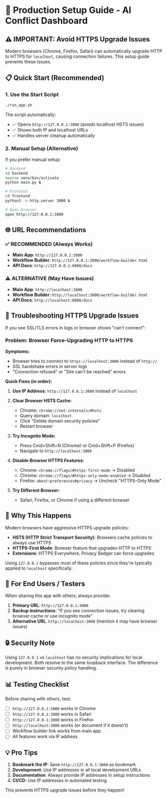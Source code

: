 # 🚀 Production Setup Guide - AI Conflict Dashboard

## ⚠️ IMPORTANT: Avoid HTTPS Upgrade Issues

Modern browsers (Chrome, Firefox, Safari) can automatically upgrade HTTP to HTTPS for `localhost`, causing connection failures. This setup guide prevents these issues.

## 📋 Quick Start (Recommended)

### 1. Use the Start Script
```bash
./run_app.sh
```

The script automatically:
- ✅ Opens `http://127.0.0.1:3000` (avoids localhost HSTS issues)
- ✅ Shows both IP and localhost URLs
- ✅ Handles server cleanup automatically

### 2. Manual Setup (Alternative)

If you prefer manual setup:

```bash
# Backend
cd backend
source venv/bin/activate
python main.py &

# Frontend  
cd frontend
python3 -m http.server 3000 &

# Open browser
open http://127.0.0.1:3000
```

## 🌐 URL Recommendations

### ✅ RECOMMENDED (Always Works)
- **Main App**: `http://127.0.0.1:3000`
- **Workflow Builder**: `http://127.0.0.1:3000/workflow-builder.html`
- **API Docs**: `http://127.0.0.1:8000/docs`

### ⚠️ ALTERNATIVE (May Have Issues)
- **Main App**: `http://localhost:3000`
- **Workflow Builder**: `http://localhost:3000/workflow-builder.html` 
- **API Docs**: `http://localhost:8000/docs`

## 🔧 Troubleshooting HTTPS Upgrade Issues

If you see SSL/TLS errors in logs or browser shows "can't connect":

### Problem: Browser Force-Upgrading HTTP to HTTPS

**Symptoms:**
- Browser tries to connect to `https://localhost:3000` instead of `http://`
- SSL handshake errors in server logs
- "Connection refused" or "Site can't be reached" errors

**Quick Fixes (in order):**

1. **Use IP Address**: `http://127.0.0.1:3000` instead of `localhost`

2. **Clear Browser HSTS Cache:**
   - Chrome: `chrome://net-internals/#hsts`
   - Query domain: `localhost` 
   - Click "Delete domain security policies"
   - Restart browser

3. **Try Incognito Mode:**
   - Press Cmd+Shift+N (Chrome) or Cmd+Shift+P (Firefox)
   - Navigate to `http://localhost:3000`

4. **Disable Browser HTTPS Features:**
   - Chrome: `chrome://flags/#https-first-mode` → Disabled
   - Chrome: `chrome://flags/#https-only-mode-enabled` → Disabled
   - Firefox: `about:preferences#privacy` → Uncheck "HTTPS-Only Mode"

5. **Try Different Browser:**
   - Safari, Firefox, or Chrome if using a different browser

## 🎯 Why This Happens

Modern browsers have aggressive HTTPS upgrade policies:
- **HSTS (HTTP Strict Transport Security)**: Browsers cache policies to always use HTTPS
- **HTTPS-First Mode**: Browser feature that upgrades HTTP to HTTPS
- **Extensions**: HTTPS Everywhere, Privacy Badger can force upgrades

Using `127.0.0.1` bypasses most of these policies since they're typically applied to `localhost` specifically.

## 📱 For End Users / Testers

When sharing this app with others, always provide:

1. **Primary URL**: `http://127.0.0.1:3000`
2. **Backup instructions**: "If you see connection issues, try clearing browser cache or use incognito mode"
3. **Alternative URL**: `http://localhost:3000` (mention it may have browser issues)

## 🔒 Security Note

Using `127.0.0.1` vs `localhost` has no security implications for local development. Both resolve to the same loopback interface. The difference is purely in browser security policy handling.

## 📊 Testing Checklist

Before sharing with others, test:
- [ ] `http://127.0.0.1:3000` works in Chrome
- [ ] `http://127.0.0.1:3000` works in Safari  
- [ ] `http://127.0.0.1:3000` works in Firefox
- [ ] `http://localhost:3000` works (or document if it doesn't)
- [ ] Workflow builder link works from main app
- [ ] All features work via IP address

## 💡 Pro Tips

1. **Bookmark the IP**: Save `http://127.0.0.1:3000` as bookmark
2. **Development**: Use IP addresses in all local development URLs
3. **Documentation**: Always provide IP addresses in setup instructions
4. **CI/CD**: Use IP addresses in automated testing

This prevents HTTPS upgrade issues before they happen!